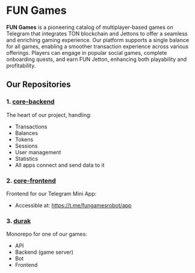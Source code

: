 # FUN Games

**FUN Games** is a pioneering catalog of multiplayer-based games on Telegram that integrates TON blockchain and Jettons to offer a seamless and enriching gaming experience. Our platform supports a single balance for all games, enabling a smoother transaction experience across various offerings. Players can engage in popular social games, complete onboarding quests, and earn FUN Jetton, enhancing both playability and profitability.

## Our Repositories

### 1. [core-backend](https://github.com/FUNGames9/core-backend)
The heart of our project, handling:
- Transactions
- Balances
- Tokens
- Sessions
- User management
- Statistics
- All apps connect and send data to it

### 2. [core-frontend](https://github.com/FUNGames9/core-frontend)
Frontend for our Telegram Mini App:
- Accessible at: https://t.me/fungamesrobot/app

### 3. [durak](https://github.com/FUNGames9/durak)
Monorepo for one of our games:
- API
- Backend (game server)
- Bot
- Frontend
